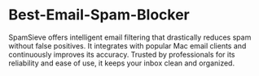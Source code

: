 # Best-Email-Spam-Blocker
SpamSieve offers intelligent email filtering that drastically reduces spam without false positives. It integrates with popular Mac email clients and continuously improves its accuracy. Trusted by professionals for its reliability and ease of use, it keeps your inbox clean and organized.
